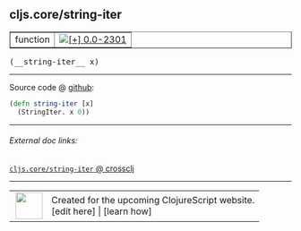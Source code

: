 ## cljs.core/string-iter



 <table border="1">
<tr>
<td>function</td>
<td><a href="https://github.com/cljsinfo/cljs-api-docs/tree/0.0-2301"><img valign="middle" alt="[+] 0.0-2301" title="Added in 0.0-2301" src="https://img.shields.io/badge/+-0.0--2301-lightgrey.svg"></a> </td>
</tr>
</table>


 <samp>
(__string-iter__ x)<br>
</samp>

---







Source code @ [github](https://github.com/clojure/clojurescript/blob/r3123/src/cljs/cljs/core.cljs#L3362-L3363):

```clj
(defn string-iter [x]
  (StringIter. x 0))
```

<!--
Repo - tag - source tree - lines:

 <pre>
clojurescript @ r3123
└── src
    └── cljs
        └── cljs
            └── <ins>[core.cljs:3362-3363](https://github.com/clojure/clojurescript/blob/r3123/src/cljs/cljs/core.cljs#L3362-L3363)</ins>
</pre>

-->

---



###### External doc links:

[`cljs.core/string-iter` @ crossclj](http://crossclj.info/fun/cljs.core.cljs/string-iter.html)<br>

---

 <table>
<tr><td>
<img valign="middle" align="right" width="48px" src="http://i.imgur.com/Hi20huC.png">
</td><td>
Created for the upcoming ClojureScript website.<br>
[edit here] | [learn how]
</td></tr></table>

[edit here]:https://github.com/cljsinfo/cljs-api-docs/blob/master/cljsdoc/cljs.core_string-iter.cljsdoc
[learn how]:https://github.com/cljsinfo/cljs-api-docs/wiki/cljsdoc-files

<!--

This information was too distracting to show to readers, but I'll leave it
commented here since it is helpful to:

- pretty-print the data used to generate this document
- and show how to retrieve that data



The API data for this symbol:

```clj
{:ns "cljs.core",
 :name "string-iter",
 :type "function",
 :signature ["[x]"],
 :source {:code "(defn string-iter [x]\n  (StringIter. x 0))",
          :title "Source code",
          :repo "clojurescript",
          :tag "r3123",
          :filename "src/cljs/cljs/core.cljs",
          :lines [3362 3363]},
 :full-name "cljs.core/string-iter",
 :full-name-encode "cljs.core_string-iter",
 :history [["+" "0.0-2301"]]}

```

Retrieve the API data for this symbol:

```clj
;; from Clojure REPL
(require '[clojure.edn :as edn])
(-> (slurp "https://raw.githubusercontent.com/cljsinfo/cljs-api-docs/catalog/cljs-api.edn")
    (edn/read-string)
    (get-in [:symbols "cljs.core/string-iter"]))
```

-->
